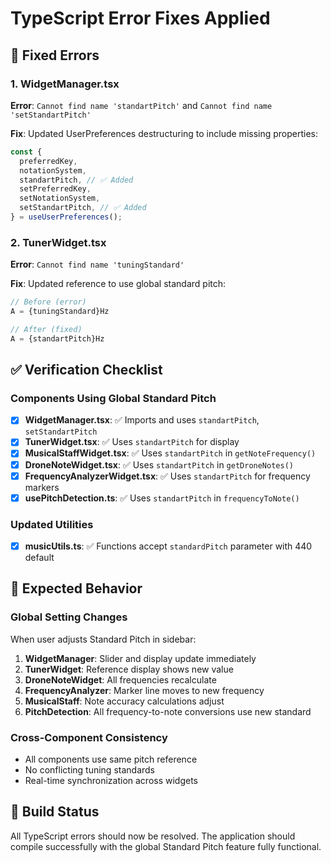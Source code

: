 # TypeScript Error Fixes Applied

## 🔧 Fixed Errors

### **1. WidgetManager.tsx**

**Error**: `Cannot find name 'standartPitch'` and `Cannot find name 'setStandartPitch'`

**Fix**: Updated UserPreferences destructuring to include missing properties:

```typescript
const {
  preferredKey,
  notationSystem,
  standartPitch, // ✅ Added
  setPreferredKey,
  setNotationSystem,
  setStandartPitch, // ✅ Added
} = useUserPreferences();
```

### **2. TunerWidget.tsx**

**Error**: `Cannot find name 'tuningStandard'`

**Fix**: Updated reference to use global standard pitch:

```typescript
// Before (error)
A = {tuningStandard}Hz

// After (fixed)
A = {standartPitch}Hz
```

## ✅ Verification Checklist

### **Components Using Global Standard Pitch**

- [x] **WidgetManager.tsx**: ✅ Imports and uses `standartPitch`, `setStandartPitch`
- [x] **TunerWidget.tsx**: ✅ Uses `standartPitch` for display
- [x] **MusicalStaffWidget.tsx**: ✅ Uses `standartPitch` in `getNoteFrequency()`
- [x] **DroneNoteWidget.tsx**: ✅ Uses `standartPitch` in `getDroneNotes()`
- [x] **FrequencyAnalyzerWidget.tsx**: ✅ Uses `standartPitch` for frequency markers
- [x] **usePitchDetection.ts**: ✅ Uses `standartPitch` in `frequencyToNote()`

### **Updated Utilities**

- [x] **musicUtils.ts**: ✅ Functions accept `standardPitch` parameter with 440 default

## 🎯 Expected Behavior

### **Global Setting Changes**

When user adjusts Standard Pitch in sidebar:

1. **WidgetManager**: Slider and display update immediately
2. **TunerWidget**: Reference display shows new value
3. **DroneNoteWidget**: All frequencies recalculate
4. **FrequencyAnalyzer**: Marker line moves to new frequency
5. **MusicalStaff**: Note accuracy calculations adjust
6. **PitchDetection**: All frequency-to-note conversions use new standard

### **Cross-Component Consistency**

- All components use same pitch reference
- No conflicting tuning standards
- Real-time synchronization across widgets

## 🚀 Build Status

All TypeScript errors should now be resolved. The application should compile successfully with the global Standard Pitch feature fully functional.
